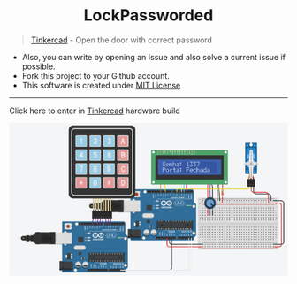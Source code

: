 <h1 align="center"> LockPassworded </h1>

> [Tinkercad](https://www.tinkercad.com/embed/6EryyP0h6gs) - Open the door with correct password

- Also, you can write by opening an Issue and also solve a current issue if possible.
- Fork this project to your Github account.
- This software is created under [MIT License](https://github.com/MuriloChianfa/LedColorChange/blob/main/LICENSE)

<hr>

Click here to enter in [Tinkercad](https://www.tinkercad.com/embed/6EryyP0h6gs) hardware build

![Alt text](img/LockPassworded.png)

